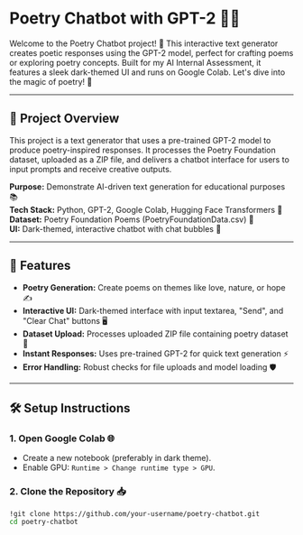 # Poetry Chatbot with GPT-2 📝✨

Welcome to the Poetry Chatbot project! 🎉 This interactive text generator creates poetic responses using the GPT-2 model, perfect for crafting poems or exploring poetry concepts. Built for my AI Internal Assessment, it features a sleek dark-themed UI and runs on Google Colab. Let's dive into the magic of poetry! 🌟

---

## 🌈 Project Overview

This project is a text generator that uses a pre-trained GPT-2 model to produce poetry-inspired responses. It processes the Poetry Foundation dataset, uploaded as a ZIP file, and delivers a chatbot interface for users to input prompts and receive creative outputs.

**Purpose:** Demonstrate AI-driven text generation for educational purposes 📚  
**Tech Stack:** Python, GPT-2, Google Colab, Hugging Face Transformers 🤖  
**Dataset:** Poetry Foundation Poems (PoetryFoundationData.csv) 📜  
**UI:** Dark-themed, interactive chatbot with chat bubbles 🌙

---

## 🚀 Features

- **Poetry Generation:** Create poems on themes like love, nature, or hope ✍️  
- **Interactive UI:** Dark-themed interface with input textarea, "Send", and "Clear Chat" buttons 🖥️  
- **Dataset Upload:** Processes uploaded ZIP file containing poetry dataset 📂  
- **Instant Responses:** Uses pre-trained GPT-2 for quick text generation ⚡  
- **Error Handling:** Robust checks for file uploads and model loading 🛡️

---

## 🛠️ Setup Instructions

### 1. Open Google Colab 🌐
- Create a new notebook (preferably in dark theme).
- Enable GPU: `Runtime > Change runtime type > GPU`.

### 2. Clone the Repository 📥
```bash
!git clone https://github.com/your-username/poetry-chatbot.git
cd poetry-chatbot
```


